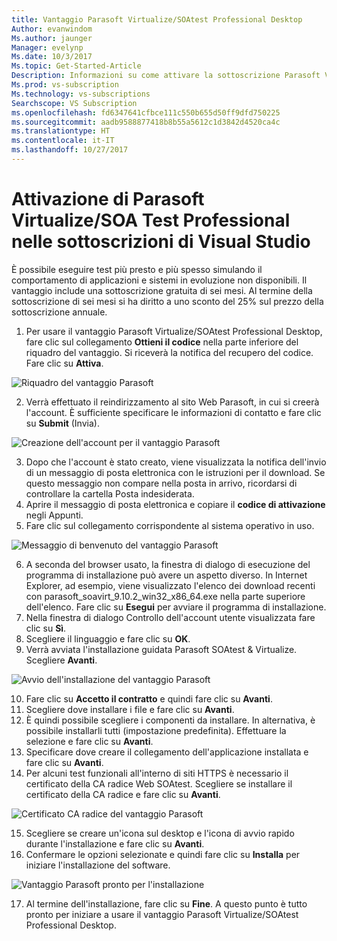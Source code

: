 ```yaml
---
title: Vantaggio Parasoft Virtualize/SOAtest Professional Desktop
Author: evanwindom
Ms.author: jaunger
Manager: evelynp
Ms.date: 10/3/2017
Ms.topic: Get-Started-Article
Description: Informazioni su come attivare la sottoscrizione Parasoft Virtualize/SOA Test Professional inclusa nella sottoscrizione di Visual Studio.
Ms.prod: vs-subscription
Ms.technology: vs-subscriptions
Searchscope: VS Subscription
ms.openlocfilehash: fd6347641cfbce111c550b655d50ff9dfd750225
ms.sourcegitcommit: aadb9588877418b8b55a5612c1d3842d4520ca4c
ms.translationtype: HT
ms.contentlocale: it-IT
ms.lasthandoff: 10/27/2017
---
```

# <a name="activating--parasoft-virtualizesoatest-professional-desktop-in-visual-studio-subscriptions"></a>Attivazione di Parasoft Virtualize/SOA Test Professional nelle sottoscrizioni di Visual Studio

È possibile eseguire test più presto e più spesso  simulando il comportamento di applicazioni e sistemi in evoluzione non disponibili.  Il vantaggio include una sottoscrizione gratuita di sei mesi.  Al termine della sottoscrizione di sei mesi si ha diritto a uno sconto del 25% sul prezzo della sottoscrizione annuale.  

1.  Per usare il vantaggio Parasoft Virtualize/SOAtest Professional Desktop, fare clic sul collegamento **Ottieni il codice** nella parte inferiore del riquadro del vantaggio.   Si riceverà la notifica del recupero del codice.  Fare clic su **Attiva**.

![Riquadro del vantaggio Parasoft](_img\vs-parasoft\vs-parasoft-tile.png)

2.  Verrà effettuato il reindirizzamento al sito Web Parasoft, in cui si creerà l'account.  È sufficiente specificare le informazioni di contatto e fare clic su **Submit** (Invia). 

![Creazione dell'account per il vantaggio Parasoft](_img\vs-parasoft\vs-parasoft-account-cropped.png)

3.  Dopo che l'account è stato creato, viene visualizzata la notifica dell'invio di un messaggio di posta elettronica con le istruzioni per il download.  Se questo messaggio non compare nella posta in arrivo, ricordarsi di controllare la cartella Posta indesiderata.
4.  Aprire il messaggio di posta elettronica e copiare il **codice di attivazione** negli Appunti. 
5.  Fare clic sul collegamento corrispondente al sistema operativo in uso.  

![Messaggio di benvenuto del vantaggio Parasoft](_img\vs-parasoft\vs-parasoft-email.png)

6.  A seconda del browser usato, la finestra di dialogo di esecuzione del programma di installazione può avere un aspetto diverso.  In Internet Explorer, ad esempio, viene visualizzato l'elenco dei download recenti con parasoft_soavirt_9.10.2_win32_x86_64.exe nella parte superiore dell'elenco. Fare clic su **Esegui** per avviare il programma di installazione. 
7.  Nella finestra di dialogo Controllo dell'account utente visualizzata fare clic su **Sì**.
8.  Scegliere il linguaggio e fare clic su **OK**.
9.  Verrà avviata l'installazione guidata Parasoft SOAtest & Virtualize.  Scegliere **Avanti**.

![Avvio dell'installazione del vantaggio Parasoft](_img\vs-parasoft\vs-parasoft-start-install.png)

10. Fare clic su **Accetto il contratto** e quindi fare clic su **Avanti**. 
11. Scegliere dove installare i file e fare clic su **Avanti**. 
12. È quindi possibile scegliere i componenti da installare. In alternativa, è possibile installarli tutti (impostazione predefinita).  Effettuare la selezione e fare clic su **Avanti**.  
13. Specificare dove creare il collegamento dell'applicazione installata e fare clic su **Avanti**. 
14. Per alcuni test funzionali all'interno di siti HTTPS è necessario il certificato della CA radice Web SOAtest.  Scegliere se installare il certificato della CA radice e fare clic su **Avanti**.  

![Certificato CA radice del vantaggio Parasoft](_img\vs-parasoft\vs-parasoft-install-root-ca.png)

15. Scegliere se creare un'icona sul desktop e l'icona di avvio rapido durante l'installazione e fare clic su **Avanti**. 
16. Confermare le opzioni selezionate e quindi fare clic su **Installa** per iniziare l'installazione del software. 

 ![Vantaggio Parasoft pronto per l'installazione](_img\vs-parasoft\vs-parasoft-ready-to-install.png)

17. Al termine dell'installazione, fare clic su **Fine**. A questo punto è tutto pronto per iniziare a usare il vantaggio Parasoft Virtualize/SOAtest Professional Desktop.
